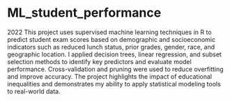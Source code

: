 # ML_student_performance
2022
This project uses supervised machine learning techniques in R to predict student exam scores based on demographic and socioeconomic indicators such as reduced lunch status, prior grades, gender, race, and geographic location. I applied decision trees, linear regression, and subset selection methods to identify key predictors and evaluate model performance. Cross-validation and pruning were used to reduce overfitting and improve accuracy. The project highlights the impact of educational inequalities and demonstrates my ability to apply statistical modeling tools to real-world data.
